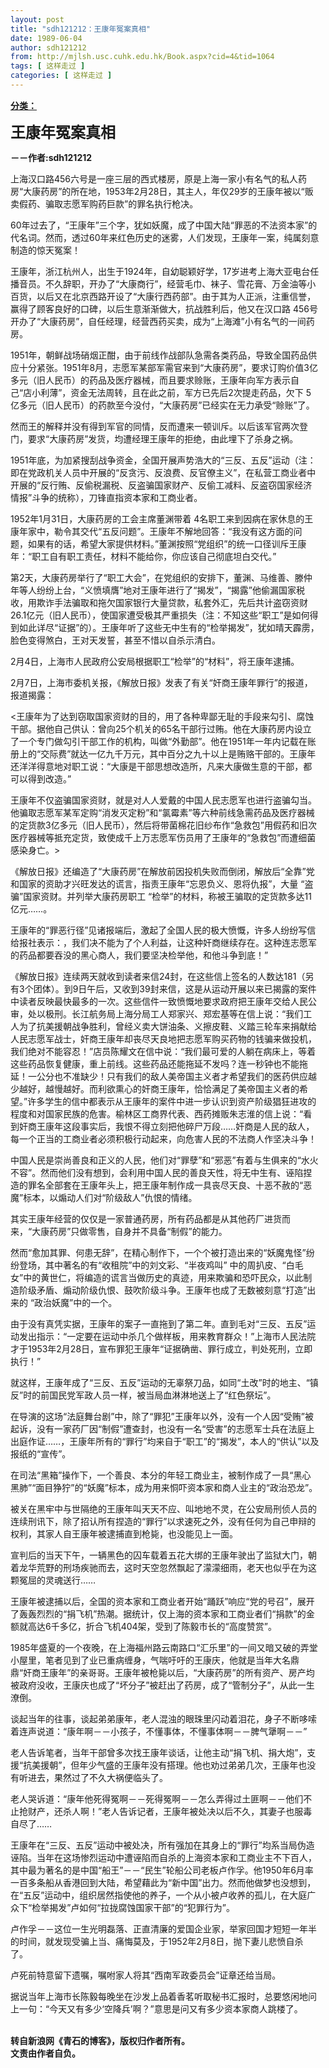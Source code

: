 ```yaml
---
layout: post
title: "sdh121212：王康年冤案真相"
date: 1989-06-04
author: sdh121212
from: http://mjlsh.usc.cuhk.edu.hk/Book.aspx?cid=4&tid=1064
tags: [ 这样走过 ]
categories: [ 这样走过 ]
---
```


<div style="margin: 15px 10px 10px 0px;">
 <div>
  <span id="ctl00_ContentPlaceHolder1_chapter1_SubjectLabel" style="font-weight:bold;text-decoration:underline;">
   分类：
  </span>
 </div>
 <p>
  <strong>
   <font size="5">
    王康年冤案真相
   </font>
  </strong>
 </p>
 <p>
  <strong>
   －－作者:sdh121212
  </strong>
 </p>
 <p>
  上海汉口路456六号是一座三层的西式楼房，原是上海一家小有名气的私人药房“大康药房”的所在地，1953年2月28日，其主人，年仅29岁的王康年被以“贩卖假药、骗取志愿军购药巨款”的罪名执行枪决。
 </p>
 <p>
  60年过去了，“王康年”三个字，犹如妖魔，成了中国大陆“罪恶的不法资本家”的代名词。然而，透过60年来红色历史的迷雾，人们发现，王康年一案，纯属刻意制造的惊天冤案！
 </p>
 <p>
  王康年，浙江杭州人，出生于1924年，自幼聪颖好学，17岁进考上海大亚电台任播音员。不久辞职，开办了“大康商行”，经营毛巾、袜子、雪花膏、万金油等小百货，以后又在北京西路开设了“大康行西药部”。由于其为人正派，注重信誉，赢得了顾客良好的口碑，以后生意渐渐做大，抗战胜利后，他又在汉口路 456号开办了“大康药房”，自任经理，经营西药买卖，成为“上海滩”小有名气的一间药房。
 </p>
 <p>
  1951年，朝鲜战场硝烟正酣，由于前线作战部队急需各类药品，导致全国药品供应十分紧张。1951年8月，志愿军某部军需官来到“大康药房”，要求订购价值3亿多元（旧人民币）的药品及医疗器械，而且要求赊账，王康年向军方表示自己“店小利薄”，资金无法周转，且在此之前，军方已先后2次提走药品，欠下 5亿多元（旧人民币）的药款至今没付，“大康药房”已经实在无力承受“赊账”了。
 </p>
 <p>
  然而王的解释并没有得到军官的同情，反而遭来一顿训斥。以后该军官两次登门，要求“大康药房”发货，均遭经理王康年的拒绝，由此埋下了杀身之祸。
 </p>
 <p>
  1951年底，为加紧搜刮战争资金，全国开展声势浩大的“三反、五反”运动（注：即在党政机关人员中开展的“反贪污、反浪费、反官僚主义”，在私营工商业者中开展的“反行贿、反偷税漏税、反盗骗国家财产、反偷工减料、反盗窃国家经济情报”斗争的统称），刀锋直指资本家和工商业者。
 </p>
 <p>
  1952年1月31日，大康药房的工会主席董渊带着 4名职工来到因病在家休息的王康年家中，勒令其交代“五反问题”。王康年不解地回答：“我没有这方面的问题，如果有的话，希望大家提供材料。”董渊按照“党组织”的统一口径训斥王康年：“职工自有职工责任，材料不能给你，你应该自己彻底坦白交代。”
 </p>
 <p>
  第2天，大康药房举行了“职工大会”，在党组织的安排下，董渊、马维善、滕仲年等人纷纷上台，“义愤填膺”地对王康年进行了“揭发”，“揭露”他偷漏国家税收，用欺诈手法骗取和拖欠国家银行大量贷款，私套外汇，先后共计盗窃资财26.1亿元（旧人民币），使国家遭受极其严重损失（注：不知这些“职工”是如何得到如此详尽“证据”的）。王康年听了这些无中生有的“检举揭发”，犹如晴天霹雳，脸色变得煞白，王对天发誓，甚至不惜以自杀示清白。
 </p>
 <p>
  2月4日，上海市人民政府公安局根据职工“检举”的“材料”，将王康年逮捕。
 </p>
 <p>
  2月7日，上海市委机关报，《解放日报》发表了有关“奸商王康年罪行”的报道，报道揭露：
 </p>
 <p>
  &lt;王康年为了达到窃取国家资财的目的，用了各种卑鄙无耻的手段来勾引、腐蚀干部。据他自己供认：曾向25个机关的65名干部行过贿。他在大康药房内设立了一个专门做勾引干部工作的机构，叫做“外勤部”。他在1951年一年内记载在账册上的“交际费”就达一亿九千万元，其中百分之九十以上是贿赂干部的。王康年还洋洋得意地对职工说：“大康是干部思想改造所，凡来大康做生意的干部，都可以得到改造。”
 </p>
 <p>
  王康年不仅盗骗国家资财，就是对人人爱戴的中国人民志愿军也进行盗骗勾当。他骗取志愿军某军定购“消发灭定粉”和“氯霉素”等六种前线急需药品及医疗器械的定货款3亿多元（旧人民币），然后将带菌棉花旧纱布作“急救包”用假药和旧次医疗器械等抵充定货，致使成千上万志愿军伤员用了王康年的“急救包”而遭细菌感染身亡。&gt;
 </p>
 <p>
  《解放日报》还编造了“大康药房”在解放前因投机失败而倒闭，解放后“全靠”党和国家的资助才兴旺发达的谎言，指责王康年“忘恩负义、恩将仇报”，大量 “盗骗”国家资财。并列举大康药房职工 “检举”的材料，称被王骗取的定货款多达11亿元……。
 </p>
 <p>
  王康年的“罪恶行径”见诸报端后，激起了全国人民的极大愤慨，许多人纷纷写信给报社表示：，我们决不能为了个人利益，让这种奸商继续存在。这种连志愿军的药品都要吞没的黑心商人，我们要坚决检举他，和他斗争到底！”
 </p>
 <p>
  《解放日报》连续两天就收到读者来信24封，在这些信上签名的人数达181（另有3个团体）。到9日午后，又收到39封来信，这是从运动开展以来已揭露的案件中读者反映最快最多的一次。这些信件一致愤慨地要求政府把王康年交给人民公审，处以极刑。长江航务局上海分局工人郑家兴、郑宏基等在信上说：“我们工人为了抗美援朝战争胜利，曾经义卖大饼油条、义擦皮鞋、义踏三轮车来捐献给人民志愿军战士，奸商王康年却丧尽天良地把志愿军购买药物的钱骗来做投机，我们绝对不能容忍！”店员陈耀文在信中说：“我们最可爱的人躺在病床上，等着这些药品恢复健康，重上前线。这些药品还能拖延不发吗？连一秒钟也不能拖延！一公分也不准缺少！只有我们的敌人美帝国主义者才希望我们的医药供应越少越好，越慢越好。而利欲熏心的奸商王康年，恰恰满足了美帝国主义者的希望。”许多学生的信中都表示从王康年的案件中进一步认识到资产阶级猖狂进攻的程度和对国家民族的危害。榆林区工商界代表、西药摊贩朱志淮的信上说：“看到奸商王康年这段事实后，我恨不得立刻把他碎尸万段……奸商是人民的敌人，每一个正当的工商业者必须积极行动起来，向危害人民的不法商人作坚决斗争！
 </p>
 <p>
  中国人民是崇尚善良和正义的人民，他们对“罪孽”和“邪恶”有着与生俱来的“水火不容”。然而他们没有想到，会利用中国人民的善良天性，将无中生有、诬陷捏造的罪名全部套在王康年头上，把王康年制作成一具丧尽天良、十恶不赦的“恶魔”标本，以煽动人们对“阶级敌人”仇恨的情绪。
 </p>
 <p>
  其实王康年经营的仅仅是一家普通药房，所有药品都是从其他药厂进货而来，“大康药房”只做零售，自身并不具备“制假”的能力。
 </p>
 <p>
  然而“愈加其罪、何患无辞”，在精心制作下，一个个被打造出来的“妖魔鬼怪”纷纷登场，其中著名的有“收租院”中的刘文彩、“半夜鸡叫” 中的周扒皮、“白毛女”中的黄世仁，将编造的谎言当做历史的真迹，用来欺骗和恐吓民众，以此制造阶级矛盾、煽动阶级仇恨、鼓吹阶级斗争。王康年也成了无数被刻意“打造”出来的 “政治妖魔”中的一个。
 </p>
 <p>
  由于没有真凭实据，王康年的案子一直拖到了第二年。直到毛对“三反、五反”运动发出指示：“一定要在运动中杀几个做样板，用来教育群众！”上海市人民法院才于1953年2月28日，宣布罪犯王康年“证据确凿、罪行成立，判处死刑，立即执行！”
 </p>
 <p>
  就这样，王康年成了“三反、五反”运动的无辜祭刀品，如同“土改”时的地主、“镇反”时的前国民党军政人员一样，被当局血淋淋地送上了“红色祭坛”。
 </p>
 <p>
  在导演的这场“法庭舞台剧”中，除了“罪犯”王康年以外，没有一个人因“受贿”被起诉，没有一家药厂因“制假”遭查封，也没有一名“受害”的志愿军士兵在法庭上出庭作证……，王康年所有的“罪行”均来自于“职工”的“揭发”，本人的“供认”以及报纸的“宣传”。
 </p>
 <p>
  在司法“黑箱”操作下，一个善良、本分的年轻工商业主，被制作成了一具“黑心黑肺”“面目狰狞”的“妖魔”标本，成为用来恫吓资本家和商人业主的“政治恐龙”。
 </p>
 <p>
  被关在黑牢中与世隔绝的王康年叫天天不应、叫地地不灵，在公安局刑侦人员的连续刑讯下，除了招认所有捏造的“罪行”以求速死之外，没有任何为自己申辩的权利，其家人自王康年被逮捕直到枪毙，也没能见上一面。
 </p>
 <p>
  宣判后的当天下午，一辆黑色的囚车载着五花大绑的王康年驶出了监狱大门，朝着龙华荒野的刑场疾驰而去，这时天空忽然飘起了濛濛细雨，老天也似乎在为这颗冤屈的灵魂送行……
 </p>
 <p>
  王康年被逮捕以后，全国的资本家和工商业者开始“踊跃”响应“党的号召”，展开了轰轰烈烈的“捐飞机”热潮。据统计，仅上海的资本家和工商业者们“捐款”的金额就高达6千多亿，折合飞机404架，受到了陈毅市长的“高度赞赏”。
 </p>
 <p>
  1985年盛夏的一个夜晚，在上海福州路云南路口“汇乐里”的一间又暗又破的弄堂小屋里，笔者见到了业已重病缠身，气喘吁吁的王康庆，他就是当年大名鼎鼎“奸商王康年”的亲哥哥。王康年被枪毙以后，“大康药房”的所有资产、房产均被政府没收，王康庆也成了“坏分子”被赶出了药房，成了“管制分子”，从此一生潦倒。
 </p>
 <p>
  谈起当年的往事，谈起弟弟康年，老人混浊的眼珠里闪动着泪花，身子不断哆嗦着连声说道：“康年啊－－小孩子，不懂事体，不懂事体啊－－脾气犟啊－－”
 </p>
 <p>
  老人告诉笔者，当年干部曾多次找王康年谈话，让他主动“捐飞机、捐大炮”，支援“抗美援朝”，但年少气盛的王康年没有搭理。他也劝过弟弟几次，王康年也没有听进去，果然过了不久大祸便临头了。
 </p>
 <p>
  老人哭诉道：“康年他死得冤啊－－死得冤啊－－怎么弄得过土匪啊－－他们不止抢财产，还杀人啊！”老人告诉记者，王康年被处决以后不久，其妻子也服毒自尽了……
 </p>
 <p>
  王康年在“三反、五反”运动中被处决，所有强加在其身上的“罪行”均系当局伪造诬陷。当年在这场惨烈运动中遭诬陷而自杀的上海资本家和工商业主不下百人，其中最为著名的是中国“船王”－－“民生”轮船公司老板卢作孚。他1950年6月率一百多条船从香港回到大陆，希望藉此为“新中国”出力。然而他做梦也没想到，在“五反”运动中，组织居然指使他的养子，一个从小被卢收养的孤儿，在大庭广众下“检举揭发”卢如何“拉拢腐蚀国家干部”的“犯罪行为”。
 </p>
 <p>
  卢作孚－－这位一生光明磊落、正直清廉的爱国企业家，举家回国才短短一年半的时间，就发现受骗上当、痛悔莫及，于1952年2月8日，抛下妻儿悲愤自杀了。
 </p>
 <p>
  卢死前特意留下遗嘱，嘱咐家人将其“西南军政委员会”证章还给当局。
 </p>
 <p>
  据说当年上海市长陈毅每晚坐在沙发上品着香茗听取秘书汇报时，总要悠闲地问上一句：“今天又有多少‘空降兵’啊？”意思是问又有多少资本家商人跳楼了。
 </p>
 <p>
  <br/>
  <strong>
   转自新浪网《青石的博客》，版权归作者所有。
   <br/>
   文责由作者自负。
  </strong>
 </p>
</div>

